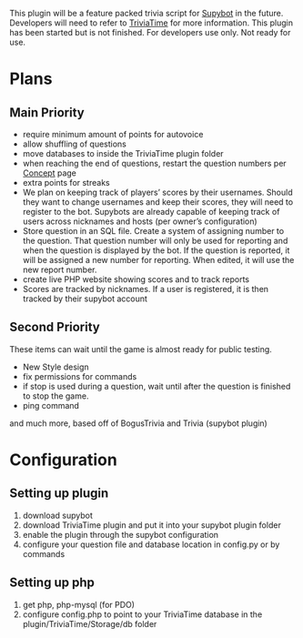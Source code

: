 This plugin will be a feature packed trivia script for [Supybot][] in the future. Developers will need to refer to [TriviaTime][] for more information.
This plugin has been started but is not finished. For developers use only. Not ready for use.

# Plans
## Main Priority

* require minimum amount of points for autovoice
* allow shuffling of questions
* move databases to inside the TriviaTime plugin folder
* when reaching the end of questions, restart the question numbers per [Concept][] page
* extra points for streaks
* We plan on keeping track of players’ scores by their usernames. Should they want to change usernames and keep their scores, they will need to register to the bot. Supybots are already capable of keeping track of users across nicknames and hosts (per owner’s configuration)
* Store question in an SQL file. Create a system of assigning number to the question. That question number will only be used for reporting and when the question is displayed by the bot. If the question is reported, it will be assigned a new number for reporting. When edited, it will use the new report number.
* create live PHP website showing scores and to track reports
* Scores are tracked by nicknames. If a user is registered, it is then tracked by their supybot account

## Second Priority
These items can wait until the game is almost ready for public testing.
* New Style design
* fix permissions for commands
* if stop is used during a question, wait until after the question is finished to stop the game.
* ping command

and much more, based off of BogusTrivia and Trivia (supybot plugin)

  [TriviaTime]: http://trivialand.org/triviatime/
  [Supybot]: http://sourceforge.net/projects/supybot/
  [Concept]: http://trivialand.org/triviatime/concept/

# Configuration
## Setting up plugin
1. download supybot
2. download TriviaTime plugin and put it into your supybot plugin folder
3. enable the plugin through the supybot configuration
4. configure your question file and database location in config.py or by commands

## Setting up php
1. get php, php-mysql (for PDO)
2. configure config.php to point to your TriviaTime database in the plugin/TriviaTime/Storage/db folder

